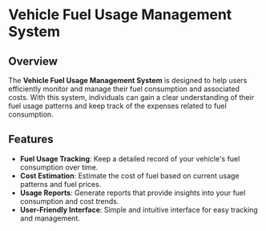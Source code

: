 # Vehicle Fuel Usage Management System

## Overview

The **Vehicle Fuel Usage Management System** is designed to help users efficiently monitor and manage their fuel consumption and associated costs. With this system, individuals can gain a clear understanding of their fuel usage patterns and keep track of the expenses related to fuel consumption.

## Features

- **Fuel Usage Tracking**: Keep a detailed record of your vehicle's fuel consumption over time.
- **Cost Estimation**: Estimate the cost of fuel based on current usage patterns and fuel prices.
- **Usage Reports**: Generate reports that provide insights into your fuel consumption and cost trends.
- **User-Friendly Interface**: Simple and intuitive interface for easy tracking and management.


